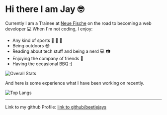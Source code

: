 # Hi there I am Jay 🤓

Currently I am a Trainee at [Neue Fische](https://www.neuefische.de) on the road to becoming a web developer 💻 
When I´m not coding, I enjoy:

- Any kind of sports :runner: :muscle: :basketball:
- Being outdoors :sunglasses:
- Reading about tech stuff and being a nerd :computer: :camera: 
- Enjoying the company of friends :raised_hands:
- Having the occasional BBQ :)

![Overall Stats](https://github-readme-stats.vercel.app/api?username=beetlejays&count_private=true&show_icons=true&hide=contribs)

And here is some experience what I have been working on recently.

![Top Langs](https://github-readme-stats.vercel.app/api/top-langs/?username=beetlejays&layout=compact)


---
Link to my github Profile: [link to github/beetlejays](https://github.com/beetlejays)
